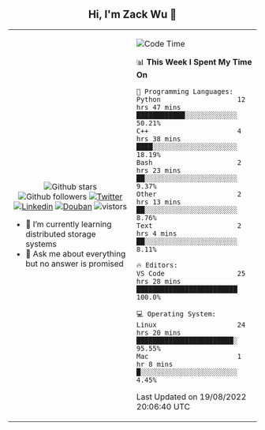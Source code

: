 <h2 align="center"> Hi, I'm Zack Wu 👋 </h2>

<table>
    <tr>
        <td valign="center" width="50%">
            <p align="center">
              <img src="https://img.shields.io/github/stars/izackwu?style=social" alt="Github stars" />
              <img src="https://img.shields.io/github/followers/izackwu?style=social" alt="Github followers" />
              <a href="https://twitter.com/_zackwu"><img src="https://img.shields.io/badge/@__zackwu-1DA1F2?style=flat&logo=Twitter&logoColor=white" alt="Twitter"/></a>
              <a href="https://www.linkedin.com/in/izackwu/?locale=en_US"><img src="https://img.shields.io/badge/@izackwu-0073b1?style=flat&logo=LinkedIn&logoColor=white" alt="Linkedin" /></a>
              <a href="https://www.douban.com/people/keith1"><img src="https://img.shields.io/badge/@keith1-007722?style=flat&logo=Douban&logoColor=white" alt="Douban" /></a>
              <img src="https://visitor-badge.glitch.me/badge?page_id=keithnull" alt="vistors" />
            </p>
            <ul>
                <li>🌱 I’m currently learning distributed storage systems</li>
                <li>💬 Ask me about everything but no answer is promised</li>
            </ul>
        </td>
       <td valign="top" width="50%">
    
<!--START_SECTION:waka-->
![Code Time](http://img.shields.io/badge/Code%20Time-0%20secs-blue)

📊 **This Week I Spent My Time On** 

```text
💬 Programming Languages: 
Python                   12 hrs 47 mins      ████████████░░░░░░░░░░░░░   50.21% 
C++                      4 hrs 38 mins       ████░░░░░░░░░░░░░░░░░░░░░   18.19% 
Bash                     2 hrs 23 mins       ██░░░░░░░░░░░░░░░░░░░░░░░   9.37% 
Other                    2 hrs 13 mins       ██░░░░░░░░░░░░░░░░░░░░░░░   8.76% 
Text                     2 hrs 4 mins        ██░░░░░░░░░░░░░░░░░░░░░░░   8.11%

🔥 Editors: 
VS Code                  25 hrs 28 mins      █████████████████████████   100.0%

💻 Operating System: 
Linux                    24 hrs 20 mins      ████████████████████████░   95.55% 
Mac                      1 hr 8 mins         █░░░░░░░░░░░░░░░░░░░░░░░░   4.45%

```


 Last Updated on 19/08/2022 20:06:40 UTC
<!--END_SECTION:waka-->
</td></tr>
</table>


